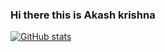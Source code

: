### Hi there this is Akash krishna

<!--
**akrishna0/akrishna0** is a ✨ _special_ ✨ repository because its `README.md` (this file) appears on your GitHub profile.

Here are some ideas to get you started:

- 🔭 I’m currently working on ...
- 🌱 I’m currently learning everything
- 👯 I’m looking to collaborate on any opensource project 

- 💬 Ask me about anything here

- 😄 Pronouns: ...
- ⚡ Fun fact: ...
-->
[![GitHub stats](https://github-readme-stats.vercel.app/api?username=akrishna0&hide=contribs,stars&show_icons=true&theme=merko)](https://github.com/akrishna0/github-readme-stats)